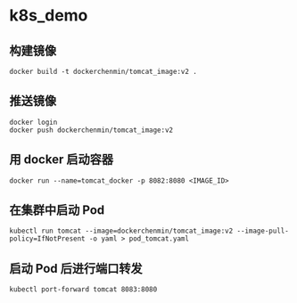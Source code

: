 # k8s_demo
## 构建镜像
```
docker build -t dockerchenmin/tomcat_image:v2 .
```

## 推送镜像
```
docker login
docker push dockerchenmin/tomcat_image:v2
```

## 用 docker 启动容器
```
docker run --name=tomcat_docker -p 8082:8080 <IMAGE_ID>
```

## 在集群中启动 Pod
```
kubectl run tomcat --image=dockerchenmin/tomcat_image:v2 --image-pull-policy=IfNotPresent -o yaml > pod_tomcat.yaml
```

## 启动 Pod 后进行端口转发
```
kubectl port-forward tomcat 8083:8080
```

